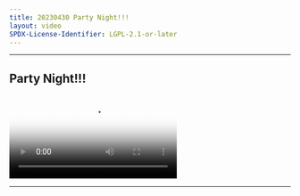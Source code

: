 ```yaml
---
title: 20230430 Party Night!!!
layout: video
SPDX-License-Identifier: LGPL-2.1-or-later
---
```


---

## Party Night!!!

<div class="container">
  <video id="my-video" class="video-js vjs-fluid vjs-layout-medium" poster="https://media.discordapp.net/attachments/1083515523846914179/1102416491221094481/20230430.jpg" preload="auto" controls="controls" data-setup='{}'>
    <source src="https://drive.ayampenyet.eu.org/api/raw/?path=/%F0%9F%94%AE%20Unarchive%20Karaoke%20Moona/%5B20230430%5D%20%E3%80%90MoonUtau%E3%80%91Party%20Night!!!%E3%80%90Unarchive%E3%80%91%20%5BMoona%20Hoshinova%20hololive-ID%5D%20(NAHCY5QvwPE).mp4" type="video/mp4"/>
  </video>
</div>

---
